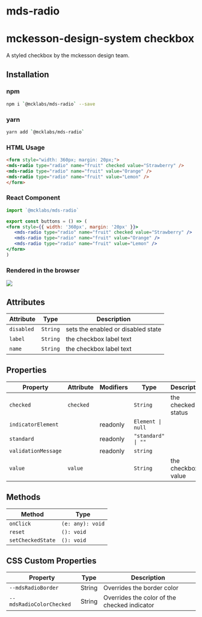 # mds-radio

# mckesson-design-system checkbox
A styled checkbox by the mckesson design team.

## Installation

### npm
```bash
npm i `@mcklabs/mds-radio` --save
```

### yarn
```bash
yarn add `@mcklabs/mds-radio`
```

### HTML Usage
```html
<form style="width: 360px; margin: 20px;">
<mds-radio type="radio" name="fruit" checked value="Strawberry" />
<mds-radio type="radio" name="fruit" value="Orange" />
<mds-radio type="radio" name="fruit" value="Lemon" />
</form>
```

### React Component
```jsx
import `@mcklabs/mds-radio`

export const buttons = () => (
<form style={{ width: '360px', margin: '20px' }}>
   <mds-radio type="radio" name="fruit" checked value="Strawberry" />
   <mds-radio type="radio" name="fruit" value="Orange" />
   <mds-radio type="radio" name="fruit" value="Lemon" />
</form>
)
```

### Rendered in the browser

![](samples/radio.png)
<br/>

## Attributes

| Attribute  | Type     | Description                        |
|------------|----------|------------------------------------|
| `disabled` | `String` | sets the enabled or disabled state |
| `label`    | `String` | the checkbox label text            |
| `name`     | `String` | the checkbox label text            |

## Properties

| Property            | Attribute | Modifiers | Type               | Description        |
|---------------------|-----------|-----------|--------------------|--------------------|
| `checked`           | `checked` |           | `String`           | the checked status |
| `indicatorElement`  |           | readonly  | `Element \| null`  |                    |
| `standard`          |           | readonly  | `"standard" \| ""` |                    |
| `validationMessage` |           | readonly  | `string`           |                    |
| `value`             | `value`   |           | `String`           | the checkbox value |

## Methods

| Method            | Type             |
|-------------------|------------------|
| `onClick`         | `(e: any): void` |
| `reset`           | `(): void`       |
| `setCheckedState` | `(): void`       |

## CSS Custom Properties

| Property                 | Type   | Description                                  |
|--------------------------|--------|----------------------------------------------|
| `--mdsRadioBorder`       | String | Overrides the border color                   |
| `--mdsRadioColorChecked` | String | Overrides the color of the checked indicator |

